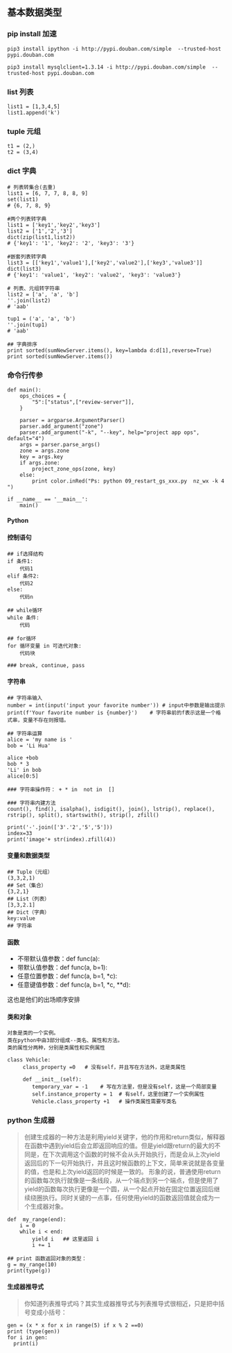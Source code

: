 ## 基本数据类型

### pip install 加速
```
pip3 install ipython -i http://pypi.douban.com/simple  --trusted-host pypi.douban.com

pip3 install mysqlclient=1.3.14 -i http://pypi.douban.com/simple  --trusted-host pypi.douban.com

```

### list 列表
```
list1 = [1,3,4,5]
list1.append('k')

```

### tuple 元组
```
t1 = (2,)
t2 = (3,4)

```

### dict 字典
```
# 列表转集合(去重)
list1 = [6, 7, 7, 8, 8, 9]
set(list1)
# {6, 7, 8, 9}
 
#两个列表转字典
list1 = ['key1','key2','key3']
list2 = ['1','2','3']
dict(zip(list1,list2))
# {'key1': '1', 'key2': '2', 'key3': '3'}
 
#嵌套列表转字典
list3 = [['key1','value1'],['key2','value2'],['key3','value3']]
dict(list3)
# {'key1': 'value1', 'key2': 'value2', 'key3': 'value3'}
 
# 列表、元组转字符串
list2 = ['a', 'a', 'b']
''.join(list2)
# 'aab'
 
tup1 = ('a', 'a', 'b')
''.join(tup1)
# 'aab'

## 字典排序
print sorted(sumNewServer.items(), key=lambda d:d[1],reverse=True)
print sorted(sumNewServer.items())

```

### 命令行传参
```
def main():
    ops_choices = {
        "5":["status",["review-server"]],
    }

    parser = argparse.ArgumentParser()
    parser.add_argument("zone")
    parser.add_argument("-k", "--key", help="project app ops", default="4")
    args = parser.parse_args()
    zone = args.zone
    key = args.key
    if args.zone:
        project_zone_ops(zone, key)
    else:
        print color.inRed("Ps: python 09_restart_gs_xxx.py  nz_wx -k 4 ")

if __name__ == '__main__':
    main()

```


#### Python

#### 控制语句
```
## if选择结构
if 条件1:
    代码1
elif 条件2:
    代码2
else:
    代码n
		
## while循环
while 条件:
    代码

## for循环
for 循环变量 in 可迭代对象:
    代码块

### break, continue, pass
```

#### 字符串
```
## 字符串输入
number = int(input('input your favorite number')) # input中参数是输出提示
print(f'Your favorite number is {number}')    # 字符串前的f表示这是一个格式串，变量不存在则报错。

## 字符串运算
alice = 'my name is '
bob = 'Li Hua'

alice +bob
bob * 3
'Li' in bob
alice[0:5]

### 字符串操作符： + * in  not in  []

### 字符串内建方法
count(), find(), isalpha(), isdigit(), join(), lstrip(), replace(), rstrip(), split(), startswith(), strip(), zfill()

print('-'.join(['3'.'2','5','5']))
index=33
print('image'+ str(index).zfill(4))

```
#### 

#### 变量和数据类型
```
## Tuple（元组）
(3,3,2,1)
## Set（集合）
{3,2,1}
## List（列表）
[3,3,2.1]
## Dict（字典）
key:value
## 字符串

```

#### 函数
- 不带默认值参数：def func(a):
- 带默认值参数：def func(a, b=1):
- 任意位置参数：def func(a, b=1, *c):
- 任意键值参数：def func(a, b=1, *c, **d):

这也是他们的出场顺序安排

#### 类和对象
```
对象是类的一个实例。
类在python中由3部分组成--类名、属性和方法。
类的属性分两种，分别是类属性和实例属性

class Vehicle:
	 class_property =0   # 没有self，并且写在方法外，这是类属性
	 
	 def __init__(self):
        temporary_var = -1    # 写在方法里，但是没有self，这是一个局部变量
        self.instance_property = 1  # 有self，这里创建了一个实例属性
        Vehicle.class_property +1   # 操作类属性需要写类名

```

### python 生成器
> 创建生成器的一种方法是利用yield关键字，他的作用和return类似，解释器在函数中遇到yield后会立即返回响应的值。但是yield跟return的最大的不同是，在下次调用这个函数的时候不会从头开始执行，而是会从上次yield返回后的下一句开始执行，并且这时候函数的上下文，简单来说就是各变量的值，也是和上次yield返回的时候是一致的。
> 形象的说，普通使用return的函数每次执行就像是一条线段，从一个端点到另一个端点，但是使用了yield的函数每次执行更像是一个圆，从一个起点开始在固定位置返回后继续绕圈执行。同时关键的一点事，任何使用yield的函数返回值就会成为一个生成器对象。
```
def  my_range(end):
    i = 0
    while i < end:
        yield i   ## 这里返回 i
        i += 1

## print 函数返回对象的类型：
g = my_range(10)
print(type(g))
```

#### 生成器推导式
> 你知道列表推导式吗？其实生成器推导式与列表推导式很相近，只是把中括号变成小括号：
```
gen = (x * x for x in range(5) if x % 2 ==0)
print (type(gen))
for i in gen:
  print(i)

```